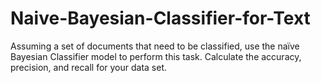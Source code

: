 # Naive-Bayesian-Classifier-for-Text
Assuming a set of documents that need to be classified, use the naïve Bayesian Classifier model to perform this task. Calculate the accuracy, precision, and recall for your data set.
